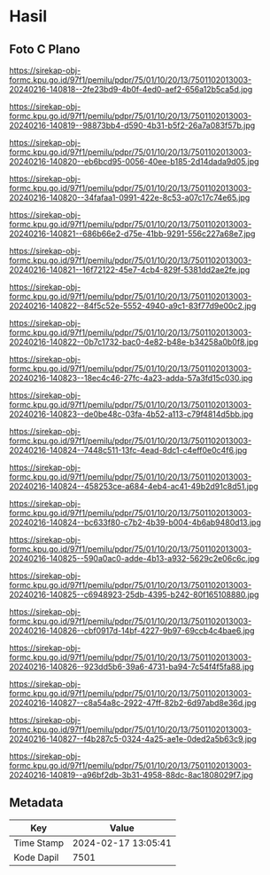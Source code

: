 # Hasil

## Foto C Plano

https://sirekap-obj-formc.kpu.go.id/97f1/pemilu/pdpr/75/01/10/20/13/7501102013003-20240216-140818--2fe23bd9-4b0f-4ed0-aef2-656a12b5ca5d.jpg

https://sirekap-obj-formc.kpu.go.id/97f1/pemilu/pdpr/75/01/10/20/13/7501102013003-20240216-140819--98873bb4-d590-4b31-b5f2-26a7a083f57b.jpg

https://sirekap-obj-formc.kpu.go.id/97f1/pemilu/pdpr/75/01/10/20/13/7501102013003-20240216-140820--eb6bcd95-0056-40ee-b185-2d14dada9d05.jpg

https://sirekap-obj-formc.kpu.go.id/97f1/pemilu/pdpr/75/01/10/20/13/7501102013003-20240216-140820--34fafaa1-0991-422e-8c53-a07c17c74e65.jpg

https://sirekap-obj-formc.kpu.go.id/97f1/pemilu/pdpr/75/01/10/20/13/7501102013003-20240216-140821--686b66e2-d75e-41bb-9291-556c227a68e7.jpg

https://sirekap-obj-formc.kpu.go.id/97f1/pemilu/pdpr/75/01/10/20/13/7501102013003-20240216-140821--16f72122-45e7-4cb4-829f-5381dd2ae2fe.jpg

https://sirekap-obj-formc.kpu.go.id/97f1/pemilu/pdpr/75/01/10/20/13/7501102013003-20240216-140822--84f5c52e-5552-4940-a9c1-83f77d9e00c2.jpg

https://sirekap-obj-formc.kpu.go.id/97f1/pemilu/pdpr/75/01/10/20/13/7501102013003-20240216-140822--0b7c1732-bac0-4e82-b48e-b34258a0b0f8.jpg

https://sirekap-obj-formc.kpu.go.id/97f1/pemilu/pdpr/75/01/10/20/13/7501102013003-20240216-140823--18ec4c46-27fc-4a23-adda-57a3fd15c030.jpg

https://sirekap-obj-formc.kpu.go.id/97f1/pemilu/pdpr/75/01/10/20/13/7501102013003-20240216-140823--de0be48c-03fa-4b52-a113-c79f4814d5bb.jpg

https://sirekap-obj-formc.kpu.go.id/97f1/pemilu/pdpr/75/01/10/20/13/7501102013003-20240216-140824--7448c511-13fc-4ead-8dc1-c4eff0e0c4f6.jpg

https://sirekap-obj-formc.kpu.go.id/97f1/pemilu/pdpr/75/01/10/20/13/7501102013003-20240216-140824--458253ce-a684-4eb4-ac41-49b2d91c8d51.jpg

https://sirekap-obj-formc.kpu.go.id/97f1/pemilu/pdpr/75/01/10/20/13/7501102013003-20240216-140824--bc633f80-c7b2-4b39-b004-4b6ab9480d13.jpg

https://sirekap-obj-formc.kpu.go.id/97f1/pemilu/pdpr/75/01/10/20/13/7501102013003-20240216-140825--590a0ac0-adde-4b13-a932-5629c2e06c6c.jpg

https://sirekap-obj-formc.kpu.go.id/97f1/pemilu/pdpr/75/01/10/20/13/7501102013003-20240216-140825--c6948923-25db-4395-b242-80f165108880.jpg

https://sirekap-obj-formc.kpu.go.id/97f1/pemilu/pdpr/75/01/10/20/13/7501102013003-20240216-140826--cbf0917d-14bf-4227-9b97-69ccb4c4bae6.jpg

https://sirekap-obj-formc.kpu.go.id/97f1/pemilu/pdpr/75/01/10/20/13/7501102013003-20240216-140826--923dd5b6-39a6-4731-ba94-7c54f4f5fa88.jpg

https://sirekap-obj-formc.kpu.go.id/97f1/pemilu/pdpr/75/01/10/20/13/7501102013003-20240216-140827--c8a54a8c-2922-47ff-82b2-6d97abd8e36d.jpg

https://sirekap-obj-formc.kpu.go.id/97f1/pemilu/pdpr/75/01/10/20/13/7501102013003-20240216-140827--f4b287c5-0324-4a25-ae1e-0ded2a5b63c9.jpg

https://sirekap-obj-formc.kpu.go.id/97f1/pemilu/pdpr/75/01/10/20/13/7501102013003-20240216-140819--a96bf2db-3b31-4958-88dc-8ac1808029f7.jpg


## Metadata

| Key        | Value               |
| ---------- | ------------------- |
| Time Stamp | 2024-02-17 13:05:41 |
| Kode Dapil | 7501                |



